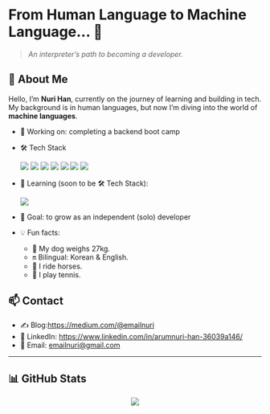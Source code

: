 # From Human Language to Machine Language... 🚀

> *An interpreter’s path to becoming a developer.* 

## 👋 About Me
Hello, I’m **Nuri Han**, currently on the journey of learning and building in tech.  
My background is in human languages, but now I’m diving into the world of **machine languages**.

- 🔭 Working on: completing a backend boot camp
- 🛠️ Tech Stack <p>
   <img src="https://img.shields.io/badge/html5-E34F26.svg?style=flat&logo=html5&logoColor=white" />
   <img src="https://img.shields.io/badge/Linux-FCC624?style=flat&logo=linux&logoColor=black" />
   <img src="https://img.shields.io/badge/Git-F05032?style=flat&logo=git&logoColor=white" />
   <img src="https://img.shields.io/badge/GitHub-181717?style=flat&logo=github&logoColor=white" />
   <img src="https://img.shields.io/badge/Python-3776AB?style=flat&logo=python&logoColor=white" />
   <img src="https://img.shields.io/badge/mysql-4479A1.svg?style=flat&logo=mysql&logoColor=white" />
   <img src="https://img.shields.io/badge/Flask-000000?style=flat&logo=flask&logoColor=white" />
   </p>
- 🌱 Learning (soon to be 🛠️ Tech Stack):     <p>

   <img src="https://img.shields.io/badge/Django-092E20.svg?style=flat&logo=django&logoColor=white" />

      
    </p>
- 🎯 Goal: to grow as an independent (solo) developer  
- 💡 Fun facts:  
  - 🐶 My dog weighs 27kg.  
  - 🔛 Bilingual: Korean & English.  
  - 🐴 I ride horses.  
  - 🎾 I play tennis.  

## 📫 Contact
- ✍️ Blog:https://medium.com/@emailnuri
- 💼 LinkedIn: https://www.linkedin.com/in/arumnuri-han-36039a146/
- 📧 Email: emailnuri@gmail.com

---

## 📊 GitHub Stats
<P align="center">
<img src="https://github-readme-stats.vercel.app/api?username=iamnurih&show_icons=true&theme=default"></P>


   
    
